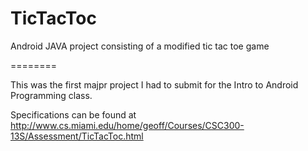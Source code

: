 TicTacToc
=========

Android JAVA project consisting of a modified tic tac toe game


========

This was the first majpr project I had to submit for the Intro to Android Programming class. 

Specifications can be found at http://www.cs.miami.edu/home/geoff/Courses/CSC300-13S/Assessment/TicTacToc.html
